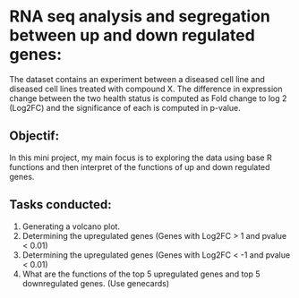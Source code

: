 # RNA seq analysis and segregation between up and down regulated genes: 

The dataset contains an experiment between a diseased cell line and diseased cell lines treated with compound X. The difference in expression change between the two health status is computed as Fold change to log 2 (Log2FC) and the significance of each is computed in p-value.

## Objectif:
In this mini project, my main focus is to exploring the data using base R functions and then interpret of the functions of up and down regulated genes.


## Tasks conducted:

1. Generating a volcano plot. 
2. Determining the upregulated genes (Genes with Log2FC > 1 and pvalue < 0.01)
3. Determining the upregulated genes (Genes with Log2FC < -1 and pvalue < 0.01)
4. What are the functions of the top 5 upregulated genes and top 5 downregulated genes. (Use genecards)
